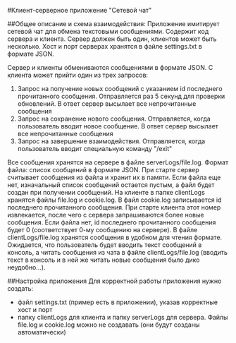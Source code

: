 #Клиент-серверное приложение "Сетевой чат"

##Общее описание и схема взаимодействия:
Приложение имитирует сетевой чат для обмена текстовыми сообщениями. Содержит код сервера и клиента. Сервер должен быть один, клиентов может быть несколько. 
Хост и порт серверах хранятся в файле settings.txt в формате JSON.

Сервер и клиенты обмениваются сообщениями в формате JSON. С клиента может прийти один из трех запросов:
1. Запрос на получение новых сообщений с указанием id последнего прочитанного сообщения. Отправляется раз 5 секунд для проверки обновлений. В ответ сервер высылает все непрочитанные сообщения
2. Запрос на сохранение нового сообщения. Отправляется, когда пользователь вводит новое сообщение. В ответ сервер высылает все непрочитанные сообщения
3. Запрос на завершение взаимодействия. Отправляется, когда пользователь вводит специальную команду "/exit"

Все сообщения хранятся на сервере в файле serverLogs/file.log. Формат файла: список сообщений в формате JSON. При старте сервер считывает сообщения из файла и хранит их в памяти. Если файла еще нет, изначальный список сообщений остается пустым, а файл будет создан при получении сообщений.
На клиенте в папке clientLogs хранятся файлы file.log и cookie.log. В файл cookie.log записывается id последнего прочитанного сообщения. При старте клиента этот номер извлекается, после чего с сервера запрашиваются более новые сообщения. Если файла нет, id последнего прочитанного сообщения будет 0 (соответствует 0-му сообщению на сервере).
В файле clientLogs/file.log хранятся сообщения в удобном для чтения формате. Ожидается, что пользователь будет вводить текст сообщений в консоль, а читать сообщения из чата в файле clientLogs/file.log (вводить текст в консоль и в ней же читать новые сообщения было дико неудобно...).

##Настройка приложения
Для корректной работы приложения нужно создать:
- файл settings.txt (пример есть в приложении), указав корректные хост и порт
- папку clientLogs для клиента и папку serverLogs для сервера. Файлы file.log и cookie.log можно не создавать (они будут созданы автоматически)